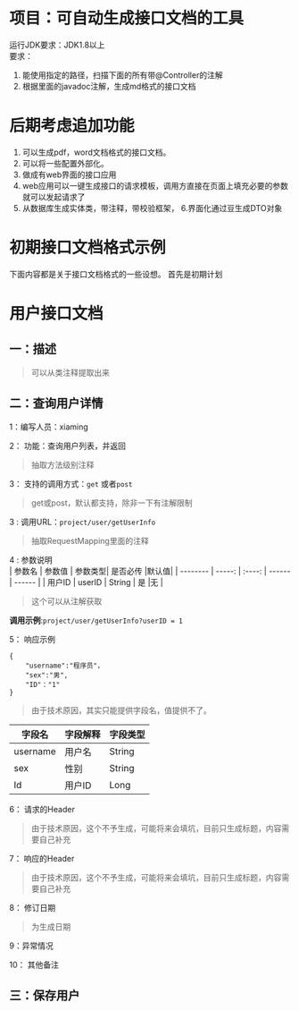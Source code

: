 # 项目：可自动生成接口文档的工具
运行JDK要求：JDK1.8以上  
要求：
1. 能使用指定的路径，扫描下面的所有带@Controller的注解  
2. 根据里面的javadoc注解，生成md格式的接口文档





# 后期考虑追加功能
1. 可以生成pdf，word文档格式的接口文档。
2. 可以将一些配置外部化。
3. 做成有web界面的接口应用
4. web应用可以一键生成接口的请求模板，调用方直接在页面上填充必要的参数就可以发起请求了
5. 从数据库生成实体类，带注释，带校验框架，
6.界面化通过豆生成DTO对象

# 初期接口文档格式示例
下面内容都是关于接口文档格式的一些设想。
首先是初期计划


# 用户接口文档
## 一：描述
> 可以从类注释提取出来

## 二：查询用户详情

1：编写人员：xiaming

2： 功能：查询用户列表，并返回
> 抽取方法级别注释

3： 支持的调用方式：`get`  或者`post`
> get或post，默认都支持，除非一下有注解限制

3 :  调用URL：`project/user/getUserInfo`
> 抽取RequestMapping里面的注释

4 : 参数说明  
| 参数名       | 参数值    | 参数类型| 是否必传  |默认值|
| --------   | -----:  | :----: | ------ | ------ |
| 用户ID        | userID  | String |  是    |无 |

> 这个可以从注解获取

**调用示例**:`project/user/getUserInfo?userID = 1`

5： 响应示例

```
{
    "username":"程序员"，
    "sex":"男",
    "ID"："1"
}
```

> 由于技术原因，其实只能提供字段名，值提供不了。

| 字段名   | 字段解释 | 字段类型 |
| -------- | -------- | -------- |
| username | 用户名   | String   |
| sex      | 性别     | String   |
| Id       | 用户ID   | Long     |

6： 请求的Header

> 由于技术原因，这个不予生成，可能将来会填坑，目前只生成标题，内容需要自己补充

7： 响应的Header

> 由于技术原因，这个不予生成，可能将来会填坑，目前只生成标题，内容需要自己补充

8： 修订日期

   > 为生成日期

9：异常情况

10： 其他备注

## 三：保存用户

